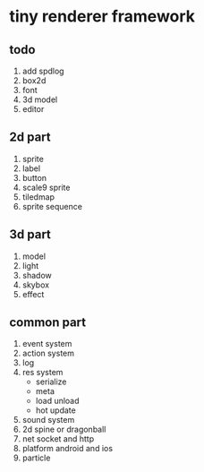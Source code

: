 # tiny renderer framework


## todo
1. add spdlog
2. box2d
3. font
4. 3d model
5. editor


## 2d part
1. sprite
2. label
3. button
4. scale9 sprite
5. tiledmap
6. sprite sequence

## 3d part
1. model
2. light
3. shadow
4. skybox
5. effect

## common part
1. event system
2. action system
3. log
4. res system
    * serialize
    * meta
    * load unload
    * hot update
5. sound system
6. 2d spine or dragonball
7. net socket and http
8. platform android and ios
9. particle
